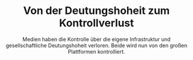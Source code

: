 ---
layout: trend
title: Von der Deutungshoheit zum Kontrollverlust
subtitle: "Medien haben die Kontrolle über die eigene Infrastruktur und gesellschaftliche Deutungshoheit verloren. Beide wird nun von den großen Plattformen kontrolliert."
---